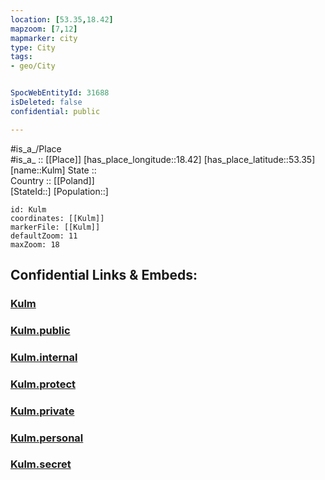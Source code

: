 ```yaml
---
location: [53.35,18.42] 
mapzoom: [7,12] 
mapmarker: city 
type: City
tags:
- geo/City


SpocWebEntityId: 31688
isDeleted: false
confidential: public

---
```

#is_a_/Place  
#is_a_ :: [[Place]] 
[has_place_longitude::18.42] 
[has_place_latitude::53.35] 
[name::Kulm] 
State ::  
Country :: [[Poland]]  
[StateId::] 
[Population::] 



```leaflet
id: Kulm
coordinates: [[Kulm]] 
markerFile: [[Kulm]] 
defaultZoom: 11 
maxZoom: 18
```


## Confidential Links & Embeds: 

### [Kulm](/_Standards/Earth/Continent/Europe/Europe~East/Poland/Provinces~Poland/Kuyavian-Pomeranian/City/Kulm.md) 

### [Kulm.public](/_public/Earth/Continent/Europe/Europe~East/Poland/Provinces~Poland/Kuyavian-Pomeranian/City/Kulm.public.md) 

### [Kulm.internal](/_internal/Earth/Continent/Europe/Europe~East/Poland/Provinces~Poland/Kuyavian-Pomeranian/City/Kulm.internal.md) 

### [Kulm.protect](/_protect/Earth/Continent/Europe/Europe~East/Poland/Provinces~Poland/Kuyavian-Pomeranian/City/Kulm.protect.md) 

### [Kulm.private](/_private/Earth/Continent/Europe/Europe~East/Poland/Provinces~Poland/Kuyavian-Pomeranian/City/Kulm.private.md) 

### [Kulm.personal](/_personal/Earth/Continent/Europe/Europe~East/Poland/Provinces~Poland/Kuyavian-Pomeranian/City/Kulm.personal.md) 

### [Kulm.secret](/_secret/Earth/Continent/Europe/Europe~East/Poland/Provinces~Poland/Kuyavian-Pomeranian/City/Kulm.secret.md)

